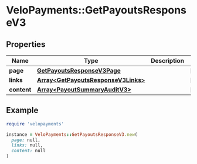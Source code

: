 # VeloPayments::GetPayoutsResponseV3

## Properties

| Name | Type | Description | Notes |
| ---- | ---- | ----------- | ----- |
| **page** | [**GetPayoutsResponseV3Page**](GetPayoutsResponseV3Page.md) |  | [optional] |
| **links** | [**Array&lt;GetPayoutsResponseV3Links&gt;**](GetPayoutsResponseV3Links.md) |  | [optional] |
| **content** | [**Array&lt;PayoutSummaryAuditV3&gt;**](PayoutSummaryAuditV3.md) |  | [optional] |

## Example

```ruby
require 'velopayments'

instance = VeloPayments::GetPayoutsResponseV3.new(
  page: null,
  links: null,
  content: null
)
```

